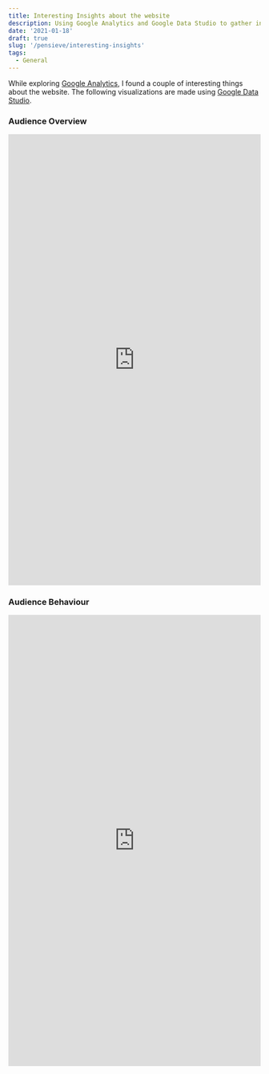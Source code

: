 ```yaml
---
title: Interesting Insights about the website
description: Using Google Analytics and Google Data Studio to gather interesting info about my website.
date: '2021-01-18'
draft: true
slug: '/pensieve/interesting-insights'
tags:
  - General
---
```


While exploring [Google Analytics](https://analytics.google.com/analytics/web/#/), I found a couple of interesting things about the website. The following visualizations are made using [Google Data Studio](https://datastudio.google.com/u/0/navigation/reporting).

### Audience Overview

<iframe width="100%" height="900" src="https://datastudio.google.com/embed/reporting/ae5839ef-586d-4113-b551-8cb5a887eca0/page/tWDGB" frameborder="0" style="border:0" allowfullscreen></iframe>

### Audience Behaviour

<iframe width="100%" height="900" src="https://datastudio.google.com/embed/reporting/e418a783-c4dc-4369-a487-09241fbaebf5/page/4VDGB" frameborder="0" style="border:0" allowfullscreen></iframe>
